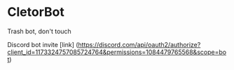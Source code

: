 # CletorBot
Trash bot, don't touch

Discord bot invite [link] (https://discord.com/api/oauth2/authorize?client_id=1173324757085724764&permissions=1084479765568&scope=bot)